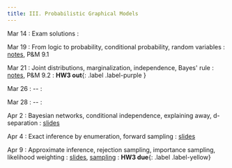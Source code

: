 ```yaml
---
title: III. Probabilistic Graphical Models
---
```

Mar 14
: Exam solutions
  : 

Mar 19
: From logic to probability, conditional probability, random variables
  : [notes](../assets/files/L11-pgm.pdf), P&M 9.1

Mar 21
: Joint distributions, marginalization, independence, Bayes' rule
  : [notes](../assets/files/L12-pgm.pdf), P&M 9.2
: **HW3 out**{: .label .label-purple }

Mar 26
: --
  : 

Mar 28
: --
  : 

Apr 2
: Bayesian networks, conditional independence, explaining away, d-separation
  : [slides](../assets/files/L13-pgm.pdf)
<!-- : **HW4 out**{: .label .label-purple } -->

Apr 4
: Exact inference by enumeration, forward sampling
  : [slides](../assets/files/L14-pgm.pdf)

Apr 9
: Approximate inference, rejection sampling, importance sampling, likelihood weighting
  : [slides](../assets/files/L15-pgm.pdf), [sampling](../assets/files/bn-sampling.pdf)
: **HW3 due**{: .label .label-yellow}